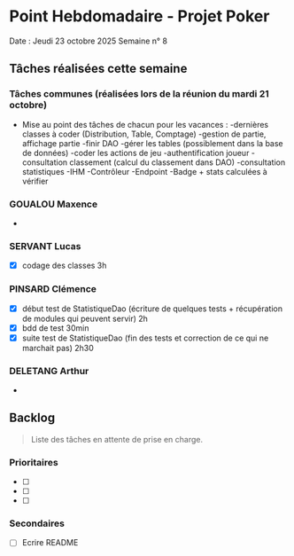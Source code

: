 # Point Hebdomadaire - Projet Poker

Date : Jeudi 23 octobre 2025
Semaine n° 8

## Tâches réalisées cette semaine

### Tâches communes (réalisées lors de la réunion du mardi 21 octobre)
- Mise au point des tâches de chacun pour les vacances :
    -dernières classes à coder (Distribution, Table, Comptage)
    -gestion de partie, affichage partie
    -finir DAO
    -gérer les tables (possiblement dans la base de données)
    -coder les actions de jeu
    -authentification joueur
    -consultation classement (calcul du classement dans DAO)
    -consultation statistiques
    -IHM
    -Contrôleur
    -Endpoint
    -Badge + stats calculées à vérifier

### GOUALOU Maxence
- 

### SERVANT Lucas
- [x] codage des classes 3h

### PINSARD Clémence
- [x] début test de StatistiqueDao (écriture de quelques tests + récupération de modules qui peuvent servir) 2h
- [x] bdd de test 30min
- [x] suite test de StatistiqueDao (fin des tests et correction de ce qui ne marchait pas) 2h30

### DELETANG Arthur
- 



## Backlog

> Liste des tâches en attente de prise en charge.

### Prioritaires

- [ ] 
- [ ] 
- [ ] 

### Secondaires

- [ ] Ecrire README